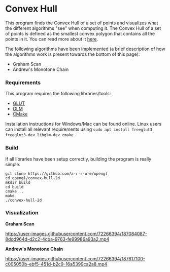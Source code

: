 # Convex Hull

This program finds the Convex Hull of a set of points and visualizes what the different algorithms "see" when computing it. The Convex Hull of a set of points is defined as the smallest convex polygon that contains all the points in it. You can read more about it [here](https://en.wikipedia.org/wiki/Convex_hull).

The following algorithms have been implemented (a brief description of how the algorithms work is present towards the bottom of this page):

- Graham Scan
- Andrew's Monotone Chain

### Requirements

This program requires the following libraries/tools:

- [GLUT](https://www.opengl.org/resources/libraries/glut/glut_downloads.php)
- [GLM](https://github.com/g-truc/glm)
- [CMake](https://cmake.org/)

Installation instructions for Windows/Mac can be found online. Linux users can install all relevant requirements using `sudo apt install freeglut3 freeglut3-dev libglm-dev cmake`.

### Build

If all libraries have been setup correctly, building the program is really simple.

```
git clone https://github.com/a-r-r-o-w/opengl
cd opengl/convex-hull-2d
mkdir build
cd build
cmake ..
make
./convex-hull-2d
```

### Visualization

**Graham Scan**

https://user-images.githubusercontent.com/72266394/187084087-8ddd964d-d2c2-4cba-9763-fe99986a93a2.mp4

**Andrew's Monotone Chain**

https://user-images.githubusercontent.com/72266394/187617100-c005050b-ebf5-451d-b2c9-16a5399ca2a8.mp4
